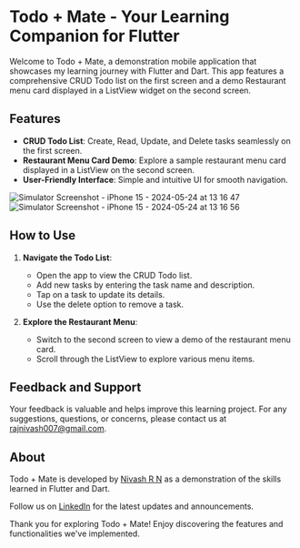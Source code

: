 # Todo + Mate - Your Learning Companion for Flutter

Welcome to Todo + Mate, a demonstration mobile application that showcases my learning journey with Flutter and Dart. This app features a comprehensive CRUD Todo list on the first screen and a demo Restaurant menu card displayed in a ListView widget on the second screen.

## Features

- **CRUD Todo List**: Create, Read, Update, and Delete tasks seamlessly on the first screen.
- **Restaurant Menu Card Demo**: Explore a sample restaurant menu card displayed in a ListView on the second screen.
- **User-Friendly Interface**: Simple and intuitive UI for smooth navigation.

![Simulator Screenshot - iPhone 15 - 2024-05-24 at 13 16 47](https://github.com/RNNivash/todo_menu/assets/90308206/0a31f1c6-96d3-46f5-9d92-8caae1c111cd)
![Simulator Screenshot - iPhone 15 - 2024-05-24 at 13 16 56](https://github.com/RNNivash/Sky_scope/assets/90308206/4df49df8-92ba-41c5-87f3-d033aad136e9)


## How to Use

1. **Navigate the Todo List**: 
   - Open the app to view the CRUD Todo list.
   - Add new tasks by entering the task name and description.
   - Tap on a task to update its details.
   - Use the delete option to remove a task.

2. **Explore the Restaurant Menu**: 
   - Switch to the second screen to view a demo of the restaurant menu card.
   - Scroll through the ListView to explore various menu items.

## Feedback and Support

Your feedback is valuable and helps improve this learning project. For any suggestions, questions, or concerns, please contact us at [rajnivash007@gmail.com](mailto:rajnivash007@gmail.com).

## About

Todo + Mate is developed by [Nivash R N](https://github.com/RNNivash) as a demonstration of the skills learned in Flutter and Dart.

Follow us on [LinkedIn](https://www.linkedin.com/in/nivash-r-n-sns/) for the latest updates and announcements.

Thank you for exploring Todo + Mate! Enjoy discovering the features and functionalities we've implemented.
